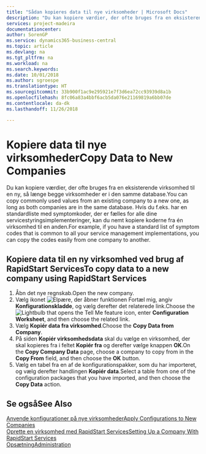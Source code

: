 ```yaml
---
title: "Sådan kopieres data til nye virksomheder | Microsoft Docs"
description: "Du kan kopiere værdier, der ofte bruges fra en eksisterende virksomhed til en ny, så længe begge virksomheder er i den samme database. Hvis du f.eks. har en standardliste med symptomkoder, der er fælles for alle dine servicestyringsimplementeringer, kan du nemt kopiere koderne fra én virksomhed til en anden."
services: project-madeira
documentationcenter: 
author: SorenGP
ms.service: dynamics365-business-central
ms.topic: article
ms.devlang: na
ms.tgt_pltfrm: na
ms.workload: na
ms.search.keywords: 
ms.date: 10/01/2018
ms.author: sgroespe
ms.translationtype: HT
ms.sourcegitcommit: 33b900f1ac9e295921e7f3d6ea72cc93939d8a1b
ms.openlocfilehash: 8fc06a83a4bbf6acb5da076e21169819a6bb07de
ms.contentlocale: da-dk
ms.lasthandoff: 11/26/2018

---
```

# <a name="copy-data-to-new-companies"></a><span data-ttu-id="ebc2b-104">Kopiere data til nye virksomheder</span><span class="sxs-lookup"><span data-stu-id="ebc2b-104">Copy Data to New Companies</span></span>
<span data-ttu-id="ebc2b-105">Du kan kopiere værdier, der ofte bruges fra en eksisterende virksomhed til en ny, så længe begge virksomheder er i den samme database.</span><span class="sxs-lookup"><span data-stu-id="ebc2b-105">You can copy commonly used values from an existing company to a new one, as long as both companies are in the same database.</span></span> <span data-ttu-id="ebc2b-106">Hvis du f.eks. har en standardliste med symptomkoder, der er fælles for alle dine servicestyringsimplementeringer, kan du nemt kopiere koderne fra én virksomhed til en anden.</span><span class="sxs-lookup"><span data-stu-id="ebc2b-106">For example, if you have a standard list of symptom codes that is common to all your service management implementations, you can copy the codes easily from one company to another.</span></span>  

## <a name="to-copy-data-to-a-new-company-using-rapidstart-services"></a><span data-ttu-id="ebc2b-107">Kopiere data til en ny virksomhed ved brug af RapidStart Services</span><span class="sxs-lookup"><span data-stu-id="ebc2b-107">To copy data to a new company using RapidStart Services</span></span>  
1. <span data-ttu-id="ebc2b-108">Åbn det nye regnskab.</span><span class="sxs-lookup"><span data-stu-id="ebc2b-108">Open the new company.</span></span>  
2. <span data-ttu-id="ebc2b-109">Vælg ikonet ![Elpære, der åbner funktionen Fortæl mig](media/ui-search/search_small.png "Fortæl mig, hvad du vil foretage dig"), angiv **Konfigurationskladde**, og vælg derefter det relaterede link.</span><span class="sxs-lookup"><span data-stu-id="ebc2b-109">Choose the ![Lightbulb that opens the Tell Me feature](media/ui-search/search_small.png "Tell me what you want to do") icon, enter **Configuration Worksheet**, and then choose the related link.</span></span>  
3. <span data-ttu-id="ebc2b-110">Vælg **Kopiér data fra virksomhed**.</span><span class="sxs-lookup"><span data-stu-id="ebc2b-110">Choose the **Copy Data from Company**.</span></span>  
4. <span data-ttu-id="ebc2b-111">På siden **Kopiér virksomhedsdata** skal du vælge en virksomhed, der skal kopieres fra i feltet **Kopiér fra** og derefter vælge knappen **OK**.</span><span class="sxs-lookup"><span data-stu-id="ebc2b-111">On the **Copy Company Data** page, choose a company to copy from in the **Copy From** field, and then choose the **OK** button.</span></span>  
5. <span data-ttu-id="ebc2b-112">Vælg en tabel fra en af de konfigurationspakker, som du har importeret, og vælg derefter handlingen **Kopiér data**.</span><span class="sxs-lookup"><span data-stu-id="ebc2b-112">Select a table from one of the configuration packages that you have imported, and then choose the **Copy Data** action.</span></span>

## <a name="see-also"></a><span data-ttu-id="ebc2b-113">Se også</span><span class="sxs-lookup"><span data-stu-id="ebc2b-113">See Also</span></span>
[<span data-ttu-id="ebc2b-114">Anvende konfigurationer på nye virksomheder</span><span class="sxs-lookup"><span data-stu-id="ebc2b-114">Apply Configurations to New Companies</span></span>](admin-apply-configuration-to-new-companies.md)  
[<span data-ttu-id="ebc2b-115">Oprette en virksomhed med RapidStart Services</span><span class="sxs-lookup"><span data-stu-id="ebc2b-115">Setting Up a Company With RapidStart Services</span></span>](admin-set-up-a-company-with-rapidstart.md)  
[<span data-ttu-id="ebc2b-116">Opsætning</span><span class="sxs-lookup"><span data-stu-id="ebc2b-116">Administration</span></span>](admin-setup-and-administration.md)

